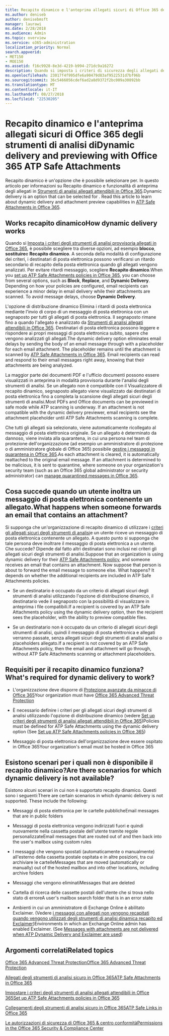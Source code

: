 ```yaml
---
title: Recapito dinamico e l'anteprima allegati sicuri di Office 365 degli strumenti di analisi di
ms.author: deniseb
author: denisebmsft
manager: laurawi
ms.date: 2/28/2018
ms.audience: Admin
ms.topic: overview
ms.service: o365-administration
localization_priority: Normal
search.appverid:
- MET150
- MOE150
ms.assetid: f16c9928-8e3d-4219-b994-271dc9a16272
description: Quando si imposta i criteri di sicurezza degli allegati degli strumenti di analisi, si sceglie recapito dinamico per evitare ritardi messaggio e consentire agli utenti di visualizzare in anteprima degli allegati che vengono analizzati.
ms.openlocfilehash: 23017f4f995dfe6a90479d83af9522531d7bf96b
ms.sourcegitcommit: 36c5466056cdef6ad2a8d9372f2bc009a30892bb
ms.translationtype: MT
ms.contentlocale: it-IT
ms.lasthandoff: 08/27/2018
ms.locfileid: "22530205"
---
```

# <a name="dynamic-delivery-and-previewing-with-office-365-atp-safe-attachments"></a><span data-ttu-id="56fa4-103">Recapito dinamico e l'anteprima allegati sicuri di Office 365 degli strumenti di analisi di</span><span class="sxs-lookup"><span data-stu-id="56fa4-103">Dynamic delivery and previewing with Office 365 ATP Safe Attachments</span></span>

<span data-ttu-id="56fa4-p101">Recapito dinamico è un'opzione che è possibile selezionare per. In questo articolo per informazioni su Recapito dinamico e funzionalità di anteprima degli allegati in [Strumenti di analisi allegati attendibili in Office 365](atp-safe-attachments.md).</span><span class="sxs-lookup"><span data-stu-id="56fa4-p101">Dynamic delivery is an option that can be selected for . Read this article to learn about dynamic delivery and attachment preview capabilities in [ATP Safe Attachments in Office 365](atp-safe-attachments.md).</span></span>
  
## <a name="how-dynamic-delivery-works"></a><span data-ttu-id="56fa4-106">Works recapito dinamico</span><span class="sxs-lookup"><span data-stu-id="56fa4-106">How dynamic delivery works</span></span>

<span data-ttu-id="56fa4-p102">Quando si [Imposta i criteri degli strumenti di analisi provvisoria allegati in Office 365](set-up-atp-safe-attachments-policies.md), è possibile scegliere tra diverse opzioni, ad esempio **blocco**, **sostituire**e **Recapito dinamico**. A seconda della modalità di configurazione dei criteri, i destinatari di posta elettronica possono verificarsi un ritardo secondario di recapito della posta elettronica quando gli allegati vengono analizzati. Per evitare ritardi messaggio, scegliere **Recapito dinamico**.</span><span class="sxs-lookup"><span data-stu-id="56fa4-p102">When you [set up ATP Safe Attachments policies in Office 365](set-up-atp-safe-attachments-policies.md), you can choose from several options, such as **Block**, **Replace**, and **Dynamic Delivery**. Depending on how your policies are configured, email recipients can experience a minor delay in email delivery while their attachments are scanned. To avoid message delays, choose **Dynamic Delivery**.</span></span>
  
<span data-ttu-id="56fa4-p103">L'opzione di distribuzione dinamico Elimina i ritardi di posta elettronica mediante l'invio di corpo di un messaggio di posta elettronica con un segnaposto per tutti gli allegati di posta elettronica. Il segnaposto rimane fino a quando l'allegato è analizzato da [Strumenti di analisi allegati attendibili in Office 365](atp-safe-attachments.md). Destinatari di posta elettronica possono leggere e rispondere ai propri messaggi di posta elettronica subito, sapere che vengono analizzati gli allegati.</span><span class="sxs-lookup"><span data-stu-id="56fa4-p103">The dynamic delivery option eliminates email delays by sending the body of an email message through with a placeholder for each email attachment. The placeholder remains until the attachment is scanned by [ATP Safe Attachments in Office 365](atp-safe-attachments.md). Email recipients can read and respond to their email messages right away, knowing that their attachments are being analyzed.</span></span>
  
<span data-ttu-id="56fa4-p104">La maggior parte dei documenti PDF e l'ufficio documenti possono essere visualizzati in anteprima in modalità provvisoria durante l'analisi degli strumenti di analisi. Se un allegato non è compatibile con il Visualizzatore di recapito dinamico, segnaposto allegato viene visualizzato dai destinatari di posta elettronica fino a completa la scansione degli allegati sicuri degli strumenti di analisi.</span><span class="sxs-lookup"><span data-stu-id="56fa4-p104">Most PDFs and Office documents can be previewed in safe mode while ATP scanning is underway. If an attachment is not compatible with the dynamic delivery previewer, email recipients see the attachment placeholder until ATP Safe Attachments scanning is complete.</span></span>
  
<span data-ttu-id="56fa4-p105">Che tutti gli allegati sia selezionato, viene automaticamente ricollegato al messaggio di posta elettronica originale. Se un allegato è determinato da dannoso, viene inviata alla quarantena, in cui una persona nel team di protezione dell'organizzazione (ad esempio un amministratore di protezione o di amministratore globale di Office 365) possibile [gestire i messaggi in quarantena in Office 365](manage-quarantined-messages-and-files.md).</span><span class="sxs-lookup"><span data-stu-id="56fa4-p105">As each attachment is cleared, it is automatically reattached to the original email message. If an attachment is determined to be malicious, it is sent to quarantine, where someone on your organization's security team (such as an Office 365 global administrator or security administrator) can [manage quarantined messages in Office 365](manage-quarantined-messages-and-files.md).</span></span>
  
## <a name="what-happens-when-someone-forwards-an-email-that-contains-an-attachment"></a><span data-ttu-id="56fa4-117">Cosa succede quando un utente inoltra un messaggio di posta elettronica contenente un allegato.</span><span class="sxs-lookup"><span data-stu-id="56fa4-117">What happens when someone forwards an email that contains an attachment?</span></span>

<span data-ttu-id="56fa4-p106">Si supponga che un'organizzazione di recapito dinamico di utilizzare i [criteri gli allegati sicuri degli strumenti di analisi](set-up-atp-safe-attachments-policies.md)e un utente riceve un messaggio di posta elettronica contenente un allegato. A questo punto si supponga che tale persona deve inoltrare il messaggio di posta elettronica a un utente. Che succede? Dipende dal fatto altri destinatari sono inclusi nei criteri gli allegati sicuri degli strumenti di analisi.</span><span class="sxs-lookup"><span data-stu-id="56fa4-p106">Suppose that an organization is using dynamic delivery for their [ATP Safe Attachments policy](set-up-atp-safe-attachments-policies.md), and someone receives an email that contains an attachment. Now suppose that person is about to forward the email message to someone else. What happens? It depends on whether the additional recipients are included in ATP Safe Attachments policies.</span></span>
  
- <span data-ttu-id="56fa4-122">Se un destinatario è occupato da un criterio di allegati sicuri degli strumenti di analisi utilizzando l'opzione di distribuzione dinamico, il destinatario vede il segnaposto con la possibilità di visualizzare in anteprima i file compatibili.</span><span class="sxs-lookup"><span data-stu-id="56fa4-122">If a recipient is covered by an ATP Safe Attachments policy using the dynamic delivery option, then the recipient sees the placeholder, with the ability to preview compatible files.</span></span>
    
- <span data-ttu-id="56fa4-123">Se un destinatario non è occupato da un criterio di allegati sicuri degli strumenti di analisi, quindi il messaggio di posta elettronica e allegati verranno passate, senza allegati sicuri degli strumenti di analisi analisi o placeholders allegato.</span><span class="sxs-lookup"><span data-stu-id="56fa4-123">If a recipient is not covered by an ATP Safe Attachments policy, then the email and attachment will go through, without ATP Safe Attachments scanning or attachment placeholders.</span></span>
    
## <a name="whats-required-for-dynamic-delivery-to-work"></a><span data-ttu-id="56fa4-124">Requisiti per il recapito dinamico funziona?</span><span class="sxs-lookup"><span data-stu-id="56fa4-124">What's required for dynamic delivery to work?</span></span>

- <span data-ttu-id="56fa4-125">L'organizzazione deve disporre di [Protezione avanzate da minacce di Office 365](office-365-atp.md)</span><span class="sxs-lookup"><span data-stu-id="56fa4-125">Your organization must have [Office 365 Advanced Threat Protection](office-365-atp.md)</span></span>
    
- <span data-ttu-id="56fa4-126">È necessario definire i criteri per gli allegati sicuri degli strumenti di analisi utilizzando l'opzione di distribuzione dinamico (vedere [Set up criteri degli strumenti di analisi allegati attendibili in Office 365](set-up-atp-safe-attachments-policies.md))</span><span class="sxs-lookup"><span data-stu-id="56fa4-126">Policies must be defined for ATP Safe Attachments using the dynamic delivery option (See [Set up ATP Safe Attachments policies in Office 365](set-up-atp-safe-attachments-policies.md))</span></span>
    
- <span data-ttu-id="56fa4-127">Messaggio di posta elettronica dell'organizzazione deve essere ospitato in Office 365</span><span class="sxs-lookup"><span data-stu-id="56fa4-127">Your organization's email must be hosted in Office 365</span></span>
    
## <a name="are-there-scenarios-for-which-dynamic-delivery-is-not-available"></a><span data-ttu-id="56fa4-128">Esistono scenari per i quali non è disponibile il recapito dinamico?</span><span class="sxs-lookup"><span data-stu-id="56fa4-128">Are there scenarios for which dynamic delivery is not available?</span></span>

<span data-ttu-id="56fa4-p107">Esistono alcuni scenari in cui non è supportato recapito dinamico. Questi sono i seguenti:</span><span class="sxs-lookup"><span data-stu-id="56fa4-p107">There are certain scenarios in which dynamic delivery is not supported. These include the following:</span></span>
  
- <span data-ttu-id="56fa4-131">Messaggi di posta elettronica per le cartelle pubbliche</span><span class="sxs-lookup"><span data-stu-id="56fa4-131">Email messages that are in public folders</span></span>
    
- <span data-ttu-id="56fa4-132">Messaggi di posta elettronica vengono indirizzati fuori e quindi nuovamente nella cassetta postale dell'utente tramite regole personalizzate</span><span class="sxs-lookup"><span data-stu-id="56fa4-132">Email messages that are routed out of and then back into the user's mailbox using custom rules</span></span>
    
- <span data-ttu-id="56fa4-133">I messaggi che vengono spostati (automaticamente o manualmente) all'esterno della cassetta postale ospitata e in altre posizioni, tra cui archiviare le cartelle</span><span class="sxs-lookup"><span data-stu-id="56fa4-133">Messages that are moved (automatically or manually) out of the hosted mailbox and into other locations, including archive folders</span></span>
    
- <span data-ttu-id="56fa4-134">Messaggi che vengono eliminati</span><span class="sxs-lookup"><span data-stu-id="56fa4-134">Messages that are deleted</span></span>
    
- <span data-ttu-id="56fa4-135">Cartella di ricerca delle cassette postali dell'utente che si trova nello stato di errore</span><span class="sxs-lookup"><span data-stu-id="56fa4-135">A user's mailbox search folder that is in an error state</span></span>
    
- <span data-ttu-id="56fa4-p108">Ambienti in cui un amministratore di Exchange Online è abilitato Exclaimer. (Vedere [i messaggi con allegati non vengono recapitati quando vengono utilizzati degli strumenti di analisi dinamica recapito ed Exclaimer](https://support.microsoft.com/help/4014438/messages-with-attachments-are-not-delivered-when-atp-dynamic-delivery))</span><span class="sxs-lookup"><span data-stu-id="56fa4-p108">Environments in which an Exchange Online admin has enabled Exclaimer. (See [Messages with attachments are not delivered when ATP Dynamic Delivery and Exclaimer are used](https://support.microsoft.com/help/4014438/messages-with-attachments-are-not-delivered-when-atp-dynamic-delivery))</span></span>
    
## <a name="related-topics"></a><span data-ttu-id="56fa4-138">Argomenti correlati</span><span class="sxs-lookup"><span data-stu-id="56fa4-138">Related topics</span></span>

[<span data-ttu-id="56fa4-139">Office 365 Advanced Threat Protection</span><span class="sxs-lookup"><span data-stu-id="56fa4-139">Office 365 Advanced Threat Protection</span></span>](office-365-atp.md)
  
[<span data-ttu-id="56fa4-140">Allegati degli strumenti di analisi sicuro in Office 365</span><span class="sxs-lookup"><span data-stu-id="56fa4-140">ATP Safe Attachments in Office 365</span></span>](atp-safe-attachments.md)
  
[<span data-ttu-id="56fa4-141">Impostare i criteri degli strumenti di analisi allegati attendibili in Office 365</span><span class="sxs-lookup"><span data-stu-id="56fa4-141">Set up ATP Safe Attachments policies in Office 365</span></span>](set-up-atp-safe-attachments-policies.md)
  
[<span data-ttu-id="56fa4-142">Collegamenti degli strumenti di analisi sicuro in Office 365</span><span class="sxs-lookup"><span data-stu-id="56fa4-142">ATP Safe Links in Office 365</span></span>](atp-safe-links.md)

[<span data-ttu-id="56fa4-143">Le autorizzazioni di sicurezza di Office 365 &amp; centro conformità</span><span class="sxs-lookup"><span data-stu-id="56fa4-143">Permissions in the Office 365 Security &amp; Compliance Center</span></span>](permissions-in-the-security-and-compliance-center.md)
  

